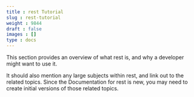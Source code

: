 ```yaml
---
title : rest Tutorial
slug : rest-tutorial
weight : 9844
draft : false
images : []
type : docs
---
```


This section provides an overview of what rest is, and why a developer might want to use it.

It should also mention any large subjects within rest, and link out to the related topics.  Since the Documentation for rest is new, you may need to create initial versions of those related topics.

